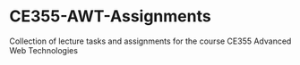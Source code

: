# CE355-AWT-Assignments
Collection of lecture tasks and assignments for the course CE355 Advanced Web Technologies
